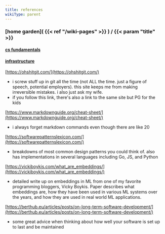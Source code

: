 ```yaml
---
title: references
wikiType: parent
---
```

### [home garden]( {{< ref "/wiki-pages" >}} ) / {{< param "title" >}}
#### [cs fundamentals](/wiki-pages/cs-fundamentals) 
#### [infrastructure](/wiki-pages/infrastructure)
[https://ohshitgit.com/](https://ohshitgit.com/)
- i screw stuff up in git all the time (not ALL the time. just a figure of speech, potential employers). this site 
keeps me from making irreversible mistakes.	i also just ask my wife.
- if you follow this link, there's also a link to the same site but PG for the kids

[https://www.markdownguide.org/cheat-sheet/](https://www.markdownguide.org/cheat-sheet/)
- i always forget markdown commands even though there are like 20

[https://softwarepatternslexicon.com/](https://softwarepatternslexicon.com/)
- breakdowns of most common design patterns you could think of. also has implementations in several languages
including Go, JS, and Python

[https://vickiboykis.com/what_are_embeddings/](https://vickiboykis.com/what_are_embeddings/)
- detailed write up on embeddings in ML from one of my favorite programming bloggers, Vicky Boykis. Paper describes what embeddings are,
how they have been used in various ML systems over the years, and how they are used in real world ML applications.

[https://berthub.eu/articles/posts/on-long-term-software-development/](https://berthub.eu/articles/posts/on-long-term-software-development/)
- some great advice when thinking about how well your software is set up to last and be maintained
